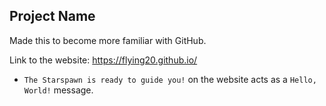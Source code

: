 ## Project Name

Made this to become more familiar with GitHub.

Link to the website: https://flying20.github.io/

* `The Starspawn is ready to guide you!` on the website acts as a `Hello, World!` message.
